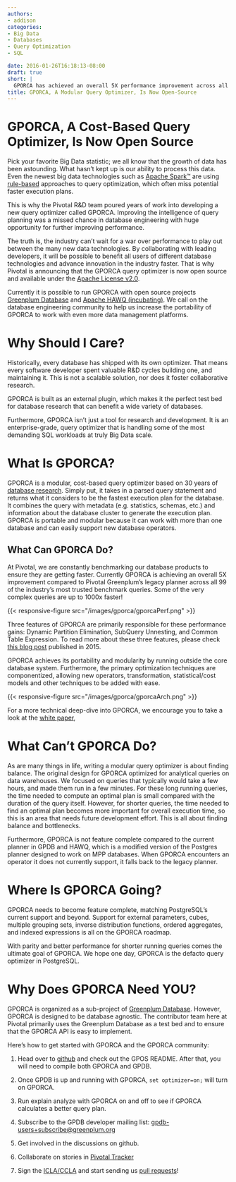```yaml
---
authors:
- addison
categories:
- Big Data
- Databases
- Query Optimization
- SQL

date: 2016-01-26T16:18:13-08:00
draft: true
short: |
  GPORCA has achieved an overall 5X performance improvement across all 99 industry standard benchmark queries. Now we call on the community to help take the project to the next level.
title: GPORCA, A Modular Query Optimizer, Is Now Open-Source
---
```


# GPORCA, A Cost-Based Query Optimizer, Is Now Open Source

Pick your favorite Big Data statistic; we all know that the growth of data has been astounding. What hasn’t kept up is our ability to process this data.  Even the newest big data technologies such as [Apache Spark™](http://spark.apache.org/) are using [rule-based](https://databricks.com/blog/2015/04/13/deep-dive-into-spark-sqls-catalyst-optimizer.html) approaches to query optimization, which often miss potential faster execution plans.

This is why the Pivotal R&D team poured years of work into developing a new query optimizer called GPORCA. Improving the intelligence of query planning was a missed chance in database engineering with huge opportunity for further improving performance.

The truth is, the industry can’t wait for a war over performance to play out between the many new data technologies. By collaborating with leading developers, it will be possible to benefit all users of different database technologies and advance innovation in the industry faster. That is why Pivotal is announcing that the GPORCA query optimizer is now open source and available under the [Apache License v2.0](http://www.apache.org/licenses/LICENSE-2.0).

Currently it is possible to run GPORCA with open source projects [Greenplum Database](http://greenplum.org/) and [Apache HAWQ (incubating)](http://hawq.incubator.apache.org/). We call on the database engineering community to help us increase the portability of GPORCA to work with even more data management platforms.

# Why Should I Care?

Historically, every database has shipped with its own optimizer. That means every software developer spent valuable R&D cycles building one, and maintaining it. This is not a scalable solution, nor does it foster collaborative research.

GPORCA is built as an external plugin, which makes it the perfect test bed for database research that can benefit a wide variety of databases.

Furthermore, GPORCA isn’t just a tool for research and development. It is an enterprise-grade, query optimizer that is handling some of the most demanding SQL workloads at truly Big Data scale.

# What Is GPORCA?

GPORCA is a modular, cost-based query optimizer based on 30 years of [database research](https://d1fto35gcfffzn.cloudfront.net/big-data/white-paper/SIGMODHAWQAdvantages.pdf). Simply put, it takes in a parsed query statement and returns what it considers to be the fastest execution plan for the database. It combines the query with metadata (e.g. statistics, schemas, etc.) and information about the database cluster to generate the execution plan. GPORCA is portable and modular because it can work with more than one database and can easily support new database operators.

## What Can GPORCA Do?

At Pivotal, we are constantly benchmarking our database products to ensure they are getting faster. Currently GPORCA is achieving an overall 5X improvement compared to Pivotal Greenplum’s legacy planner across all 99 of the industry’s most trusted benchmark queries. Some of the very complex queries are up to 1000x faster!

{{< responsive-figure src="/images/gporca/gporcaPerf.png" >}}

Three features of GPORCA are primarily responsible for these performance gains: Dynamic Partition Elimination, SubQuery Unnesting, and Common Table Expression. To read more about these three features, please check [this blog post](https://blog.pivotal.io/big-data-pivotal/products/greenplum-database-adds-the-pivotal-query-optimizer) published in 2015.

GPORCA achieves its portability and modularity by running outside the core database system. Furthermore, the primary optimization techniques are componentized, allowing new operators, transformation, statistical/cost models and other techniques to be added with ease.

{{< responsive-figure src="/images/gporca/gporcaArch.png" >}}

For a more technical deep-dive into GPORCA, we encourage you to take a look at the [white paper](http://pivotal.io/big-data/white-paper/orca-a-modular-query-optimizer-architecture-for-big-data),

# What Can’t GPORCA Do?

As are many things in life, writing a modular query optimizer is about finding balance.  The original design for GPORCA optimized for analytical queries on data warehouses.  We focused on queries that typically would take a few hours, and made them run in a few minutes. For these long running queries, the time needed to compute an optimal plan is small compared with the duration of the query itself.  However, for shorter queries, the time needed to find an optimal plan becomes more important for overall execution time, so this is an area that needs future development effort. This is all about finding balance and bottlenecks.

Furthermore, GPORCA is not feature complete compared to the current planner in GPDB and HAWQ, which is a modified version of the Postgres planner designed to work on MPP databases. When GPORCA encounters an operator it does not currently support, it falls back to the legacy planner.

# Where Is GPORCA Going?

GPORCA needs to become feature complete, matching PostgreSQL’s current support and beyond. Support for external parameters, cubes, multiple grouping sets, inverse distribution functions, ordered aggregates, and indexed expressions is all on the GPORCA roadmap.

With parity and better performance for shorter running queries comes the ultimate goal of GPORCA. We hope one day, GPORCA is the defacto query optimizer in PostgreSQL.

# Why Does GPORCA  Need YOU?

GPORCA is organized as a sub-project of [Greenplum Database](http://greenplum.org/). However, GPORCA is designed to be database agnostic. The contributor team here at Pivotal primarily uses the Greenplum Database as a test bed and to ensure that the GPORCA API is easy to implement.

Here’s how to  get started with GPORCA and the GPORCA community:

1. Head over to [github](https://github.com/greenplum-db/gpos) and check out the GPOS README. After that, you will need to compile both GPORCA and GPDB.

2. Once GPDB is up and running with GPORCA, `set optimizer=on;` will turn on GPORCA.

3. Run explain analyze with GPORCA on and off to see if GPORCA calculates a better query plan.

4. Subscribe to the GPDB developer mailing list: [gpdb-users+subscribe@greenplum.org](mailto:gpdb-users+subscribe@greenplum.org)

5. Get involved in the discussions on github.

6. Collaborate on stories in [Pivotal Tracker](https://www.pivotaltracker.com/n/projects/1523545)

7. Sign the [ICLA/CCLA](https://github.com/greenplum-db/greenplum-db.github.io/wiki/Greenplum-Database-project-contributions-FAQ#q-do-i-need-to-sign-anything-in-order-to-contribute-code-to-greenplum-database) and start sending us [pull requests](https://github.com/greenplum-db/greenplum-db.github.io/wiki/Merging-Pull-Requests)!
